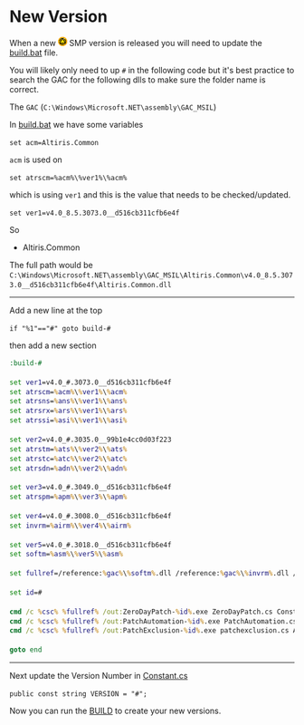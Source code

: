 # New Version

When a new ![SMP](smp.png) SMP version is released you will need to update the [build.bat](..\build.bat) file.

You will likely only need to up `#` in the following code but it's best practice to search the GAC for the following dlls to make sure the folder name is correct.

The `GAC` (`C:\Windows\Microsoft.NET\assembly\GAC_MSIL`)

In [build.bat](..\build.bat) we have some variables

`set acm=Altiris.Common`

`acm` is used on

`set atrscm=%acm%\%ver1%\%acm%`

which is using `ver1` and this is the value that needs to be checked/updated.

`set ver1=v4.0_8.5.3073.0__d516cb311cfb6e4f`

So

- Altiris.Common

The full path would be `C:\Windows\Microsoft.NET\assembly\GAC_MSIL\Altiris.Common\v4.0_8.5.3073.0__d516cb311cfb6e4f\Altiris.Common.dll`

---

Add a new line at the top

`if "%1"=="#" goto build-#`

then add a new section

```bat
:build-#

set ver1=v4.0_#.3073.0__d516cb311cfb6e4f
set atrscm=%acm%\%ver1%\%acm%
set atrsns=%ans%\%ver1%\%ans%
set atrsrx=%ars%\%ver1%\%ars%
set atrssi=%asi%\%ver1%\%asi%

set ver2=v4.0_#.3035.0__99b1e4cc0d03f223
set atrstm=%ats%\%ver2%\%ats%
set atrstc=%atc%\%ver2%\%atc%
set atrsdn=%adn%\%ver2%\%adn%

set ver3=v4.0_#.3049.0__d516cb311cfb6e4f
set atrspm=%apm%\%ver3%\%apm%

set ver4=v4.0_#.3008.0__d516cb311cfb6e4f
set invrm=%airm%\%ver4%\%airm%

set ver5=v4.0_#.3018.0__d516cb311cfb6e4f
set softm=%asm%\%ver5%\%asm%

set fullref=/reference:%gac%\%softm%.dll /reference:%gac%\%invrm%.dll /reference:%gac%\%atrscm%.dll /reference:%gac%\%atrsns%.dll /reference:%gac%\%atrsrx%.dll /reference:%gac%\%adb%\%ver1%\%adb%.dll /reference:%gac%\%atrssi%.dll /reference:%gac%\%atrstm%.dll /reference:%gac%\%atrspm%.dll /reference:%gac%\%atrstc%.dll /reference:%gac%\%atrsdn%.dll

set id=#

cmd /c %csc% %fullref% /out:ZeroDayPatch-%id%.exe ZeroDayPatch.cs Constant.cs APIWrapper.cs CLIConfig.cs CLIInit.cs | %no_obs% | %no_pol% | %no_prv%
cmd /c %csc% %fullref% /out:PatchAutomation-%id%.exe PatchAutomation.cs Constant.cs APIWrapper.cs CLIConfig.cs CLIInit.cs | %no_obs% | %no_pol% | %no_prv%
cmd /c %csc% %fullref% /out:PatchExclusion-%id%.exe patchexclusion.cs APIWrapper.cs Constant.cs | %no_obs% | %no_pol% | %no_prv%

goto end
```

---

Next update the Version Number in [Constant.cs](https://github.com/Protirus/patchautomation/blob/139aac64d52f82ee73bdc00e83283fd000b0e956/Constant.cs#L9)

`public const string VERSION = "#";`

Now you can run the [BUILD](BUILD.md) to create your new versions.